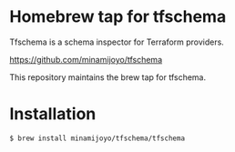 # Homebrew tap for tfschema

Tfschema is a schema inspector for Terraform providers.

https://github.com/minamijoyo/tfschema

This repository maintains the brew tap for tfschema.

# Installation

```
$ brew install minamijoyo/tfschema/tfschema
```
